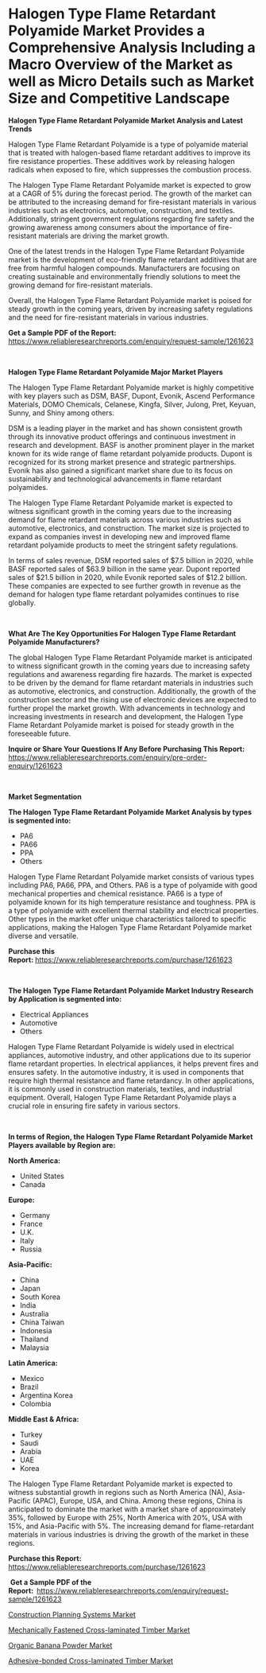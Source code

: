 <p><h1>Halogen Type Flame Retardant Polyamide Market Provides a Comprehensive Analysis Including a Macro Overview of the Market as well as Micro Details such as Market Size and Competitive Landscape</h1></p><p><strong>Halogen Type Flame Retardant Polyamide Market Analysis and Latest Trends</strong></p>
<p><p>Halogen Type Flame Retardant Polyamide is a type of polyamide material that is treated with halogen-based flame retardant additives to improve its fire resistance properties. These additives work by releasing halogen radicals when exposed to fire, which suppresses the combustion process.</p><p>The Halogen Type Flame Retardant Polyamide market is expected to grow at a CAGR of 5% during the forecast period. The growth of the market can be attributed to the increasing demand for fire-resistant materials in various industries such as electronics, automotive, construction, and textiles. Additionally, stringent government regulations regarding fire safety and the growing awareness among consumers about the importance of fire-resistant materials are driving the market growth.</p><p>One of the latest trends in the Halogen Type Flame Retardant Polyamide market is the development of eco-friendly flame retardant additives that are free from harmful halogen compounds. Manufacturers are focusing on creating sustainable and environmentally friendly solutions to meet the growing demand for fire-resistant materials.</p><p>Overall, the Halogen Type Flame Retardant Polyamide market is poised for steady growth in the coming years, driven by increasing safety regulations and the need for fire-resistant materials in various industries.</p></p>
<p><strong>Get a Sample PDF of the Report:&nbsp;</strong> <a href="https://www.reliableresearchreports.com/enquiry/request-sample/1261623">https://www.reliableresearchreports.com/enquiry/request-sample/1261623</a></p>
<p>&nbsp;</p>
<p><strong>Halogen Type Flame Retardant Polyamide Major Market Players</strong></p>
<p><p>The Halogen Type Flame Retardant Polyamide market is highly competitive with key players such as DSM, BASF, Dupont, Evonik, Ascend Performance Materials, DOMO Chemicals, Celanese, Kingfa, Silver, Julong, Pret, Keyuan, Sunny, and Shiny among others. </p><p>DSM is a leading player in the market and has shown consistent growth through its innovative product offerings and continuous investment in research and development. BASF is another prominent player in the market known for its wide range of flame retardant polyamide products. Dupont is recognized for its strong market presence and strategic partnerships. Evonik has also gained a significant market share due to its focus on sustainability and technological advancements in flame retardant polyamides.</p><p>The Halogen Type Flame Retardant Polyamide market is expected to witness significant growth in the coming years due to the increasing demand for flame retardant materials across various industries such as automotive, electronics, and construction. The market size is projected to expand as companies invest in developing new and improved flame retardant polyamide products to meet the stringent safety regulations.</p><p>In terms of sales revenue, DSM reported sales of $7.5 billion in 2020, while BASF reported sales of $63.9 billion in the same year. Dupont reported sales of $21.5 billion in 2020, while Evonik reported sales of $12.2 billion. These companies are expected to see further growth in revenue as the demand for halogen type flame retardant polyamides continues to rise globally.</p></p>
<p>&nbsp;</p>
<p><strong>What Are The Key Opportunities For Halogen Type Flame Retardant Polyamide Manufacturers?</strong></p>
<p><p>The global Halogen Type Flame Retardant Polyamide market is anticipated to witness significant growth in the coming years due to increasing safety regulations and awareness regarding fire hazards. The market is expected to be driven by the demand for flame retardant materials in industries such as automotive, electronics, and construction. Additionally, the growth of the construction sector and the rising use of electronic devices are expected to further propel the market growth. With advancements in technology and increasing investments in research and development, the Halogen Type Flame Retardant Polyamide market is poised for steady growth in the foreseeable future.</p></p>
<p><strong>Inquire or Share Your Questions If Any Before Purchasing This Report:</strong> <a href="https://www.reliableresearchreports.com/enquiry/pre-order-enquiry/1261623">https://www.reliableresearchreports.com/enquiry/pre-order-enquiry/1261623</a></p>
<p>&nbsp;</p>
<p><strong>Market Segmentation</strong></p>
<p><strong>The Halogen Type Flame Retardant Polyamide Market Analysis by types is segmented into:</strong></p>
<p><ul><li>PA6</li><li>PA66</li><li>PPA</li><li>Others</li></ul></p>
<p><p>Halogen Type Flame Retardant Polyamide market consists of various types including PA6, PA66, PPA, and Others. PA6 is a type of polyamide with good mechanical properties and chemical resistance. PA66 is a type of polyamide known for its high temperature resistance and toughness. PPA is a type of polyamide with excellent thermal stability and electrical properties. Other types in the market offer unique characteristics tailored to specific applications, making the Halogen Type Flame Retardant Polyamide market diverse and versatile.</p></p>
<p><strong>Purchase this Report:&nbsp;</strong><a href="https://www.reliableresearchreports.com/purchase/1261623">https://www.reliableresearchreports.com/purchase/1261623</a></p>
<p>&nbsp;</p>
<p><strong>The Halogen Type Flame Retardant Polyamide Market Industry Research by Application is segmented into:</strong></p>
<p><ul><li>Electrical Appliances</li><li>Automotive</li><li>Others</li></ul></p>
<p><p>Halogen Type Flame Retardant Polyamide is widely used in electrical appliances, automotive industry, and other applications due to its superior flame retardant properties. In electrical appliances, it helps prevent fires and ensures safety. In the automotive industry, it is used in components that require high thermal resistance and flame retardancy. In other applications, it is commonly used in construction materials, textiles, and industrial equipment. Overall, Halogen Type Flame Retardant Polyamide plays a crucial role in ensuring fire safety in various sectors.</p></p>
<p>&nbsp;</p>
<p><strong>In terms of Region, the Halogen Type Flame Retardant Polyamide Market Players available by Region are:</strong></p>
<p>
    <p> <strong> North America: </strong>
        <ul>
            <li>United States</li>
            <li>Canada</li>
        </ul>
        </p> 
    <p> <strong> Europe: </strong>
        <ul>
            <li>Germany</li>
            <li>France</li>
            <li>U.K.</li>
            <li>Italy</li>
            <li>Russia</li>
        </ul>
        </p> 
    <p> <strong> Asia-Pacific: </strong>
        <ul>
            <li>China</li>
            <li>Japan</li>
            <li>South Korea</li>
            <li>India</li>
            <li>Australia</li>
            <li>China Taiwan</li>
            <li>Indonesia</li>
            <li>Thailand</li>
            <li>Malaysia</li>
        </ul>
        </p> 
    <p> <strong> Latin America: </strong>
        <ul>
            <li>Mexico</li>
            <li>Brazil</li>
            <li>Argentina Korea</li>
            <li>Colombia</li>
        </ul>
        </p> 
    <p> <strong> Middle East & Africa: </strong>
        <ul>
            <li>Turkey</li>
            <li>Saudi</li>
            <li>Arabia</li>
            <li>UAE</li>
            <li>Korea</li>
        </ul>
    </p>
    </p>
<p><p>The Halogen Type Flame Retardant Polyamide market is expected to witness substantial growth in regions such as North America (NA), Asia-Pacific (APAC), Europe, USA, and China. Among these regions, China is anticipated to dominate the market with a market share of approximately 35%, followed by Europe with 25%, North America with 20%, USA with 15%, and Asia-Pacific with 5%. The increasing demand for flame-retardant materials in various industries is driving the growth of the market in these regions.</p></p>
<p><strong>Purchase this Report: </strong><a href="https://www.reliableresearchreports.com/purchase/1261623">https://www.reliableresearchreports.com/purchase/1261623</a></p>
<p>&nbsp;<strong>Get a Sample PDF of the Report:&nbsp;&nbsp;</strong><a href="https://www.reliableresearchreports.com/enquiry/request-sample/1261623">https://www.reliableresearchreports.com/enquiry/request-sample/1261623</a></p>
<p><strong></strong></p>
<p><p><a href="https://sudsy-motorcycle-bbc.notion.site/Construction-Planning-Systems-Market-Size-Evaluating-its-Market-Trends-Growth-and-Projections-202-2ae5b4ca35e44d648bf5a56983244c9e">Construction Planning Systems Market</a></p><p><a href="https://github.com/redneck06/Market-Research-Report-List-2/blob/main/mechanically-fastened-cross-laminated-timber-market.md">Mechanically Fastened Cross-laminated Timber Market</a></p><p><a href="https://view.publitas.com/reportprime-1/organic-banana-powder-market-size-growing-and-forecasted-for-period-from-2024-2031-and-provides-complete-market-analysis-of-this-market/">Organic Banana Powder Market</a></p><p><a href="https://github.com/nicoletavirag/Market-Research-Report-List-2/blob/main/adhesive-bonded-cross-laminated-timber-market.md">Adhesive-bonded Cross-laminated Timber Market</a></p></p>